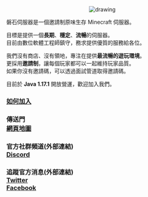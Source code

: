 <p align="center">
<img src="https://i.imgur.com/1i7pDVq.jpg" alt="drawing" style="vertical-align:middle"/>
</p>

磐石伺服器是一個邀請制原味生存 Minecraft 伺服器。  

目標是提供一個**長期**、**穩定**、**流暢**的伺服器。  
目前由數位軟體工程師鎮守，務求提供優質的服務給各位。

我們沒有商店、沒有領地，專注在提供**最流暢的遊玩環境**。  
更採用**邀請制**，讓每個玩家都可以一起維持玩家品質。  
如果你沒有邀請碼，可以透過面試管道取得邀請碼。

目前於 **Java 1.17.1** 開放營運，歡迎加入我們。

### [如何加入](https://rock-mc.github.io/howtojoin/)

### 傳送門<br>[網頁地圖](https://rock-mc.github.io/sitemap/)

### 官方社群頻道(外部連結)<br>[Discord](https://discord.gg/mCFdwkChBG)

### 追蹤官方消息(外部連結)<br>[Twitter](https://twitter.com/rock_mc_server)<br>[Facebook](https://www.facebook.com/rock.mc.server)
